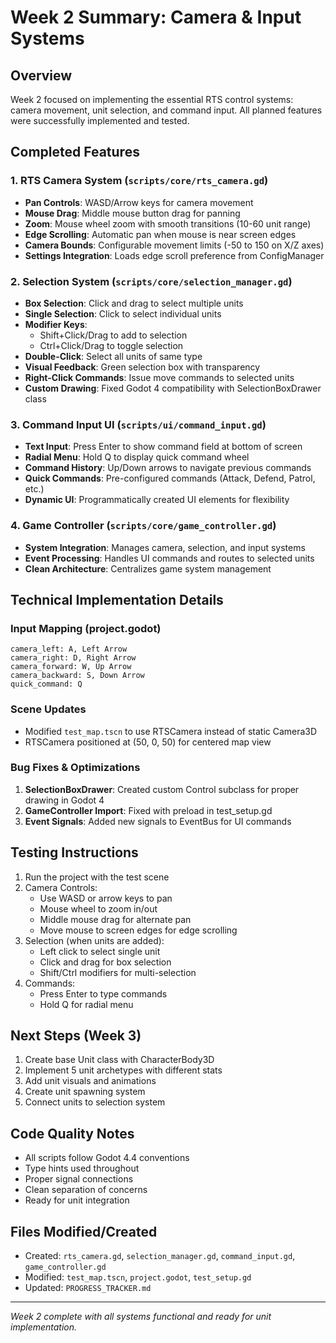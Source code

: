 # Week 2 Summary: Camera & Input Systems

## Overview
Week 2 focused on implementing the essential RTS control systems: camera movement, unit selection, and command input. All planned features were successfully implemented and tested.

## Completed Features

### 1. RTS Camera System (`scripts/core/rts_camera.gd`)
- **Pan Controls**: WASD/Arrow keys for camera movement
- **Mouse Drag**: Middle mouse button drag for panning
- **Zoom**: Mouse wheel zoom with smooth transitions (10-60 unit range)
- **Edge Scrolling**: Automatic pan when mouse is near screen edges
- **Camera Bounds**: Configurable movement limits (-50 to 150 on X/Z axes)
- **Settings Integration**: Loads edge scroll preference from ConfigManager

### 2. Selection System (`scripts/core/selection_manager.gd`)
- **Box Selection**: Click and drag to select multiple units
- **Single Selection**: Click to select individual units
- **Modifier Keys**: 
  - Shift+Click/Drag to add to selection
  - Ctrl+Click/Drag to toggle selection
- **Double-Click**: Select all units of same type
- **Visual Feedback**: Green selection box with transparency
- **Right-Click Commands**: Issue move commands to selected units
- **Custom Drawing**: Fixed Godot 4 compatibility with SelectionBoxDrawer class

### 3. Command Input UI (`scripts/ui/command_input.gd`)
- **Text Input**: Press Enter to show command field at bottom of screen
- **Radial Menu**: Hold Q to display quick command wheel
- **Command History**: Up/Down arrows to navigate previous commands
- **Quick Commands**: Pre-configured commands (Attack, Defend, Patrol, etc.)
- **Dynamic UI**: Programmatically created UI elements for flexibility

### 4. Game Controller (`scripts/core/game_controller.gd`)
- **System Integration**: Manages camera, selection, and input systems
- **Event Processing**: Handles UI commands and routes to selected units
- **Clean Architecture**: Centralizes game system management

## Technical Implementation Details

### Input Mapping (project.godot)
```gdscript
camera_left: A, Left Arrow
camera_right: D, Right Arrow  
camera_forward: W, Up Arrow
camera_backward: S, Down Arrow
quick_command: Q
```

### Scene Updates
- Modified `test_map.tscn` to use RTSCamera instead of static Camera3D
- RTSCamera positioned at (50, 0, 50) for centered map view

### Bug Fixes & Optimizations
1. **SelectionBoxDrawer**: Created custom Control subclass for proper drawing in Godot 4
2. **GameController Import**: Fixed with preload in test_setup.gd
3. **Event Signals**: Added new signals to EventBus for UI commands

## Testing Instructions
1. Run the project with the test scene
2. Camera Controls:
   - Use WASD or arrow keys to pan
   - Mouse wheel to zoom in/out
   - Middle mouse drag for alternate pan
   - Move mouse to screen edges for edge scrolling
3. Selection (when units are added):
   - Left click to select single unit
   - Click and drag for box selection
   - Shift/Ctrl modifiers for multi-selection
4. Commands:
   - Press Enter to type commands
   - Hold Q for radial menu

## Next Steps (Week 3)
1. Create base Unit class with CharacterBody3D
2. Implement 5 unit archetypes with different stats
3. Add unit visuals and animations
4. Create unit spawning system
5. Connect units to selection system

## Code Quality Notes
- All scripts follow Godot 4.4 conventions
- Type hints used throughout
- Proper signal connections
- Clean separation of concerns
- Ready for unit integration

## Files Modified/Created
- Created: `rts_camera.gd`, `selection_manager.gd`, `command_input.gd`, `game_controller.gd`
- Modified: `test_map.tscn`, `project.godot`, `test_setup.gd`
- Updated: `PROGRESS_TRACKER.md`

---

*Week 2 complete with all systems functional and ready for unit implementation.* 